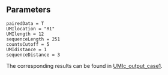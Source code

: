 ## Parameters

```
pairedData = T
UMIlocation = "R1"
UMIlength = 12
sequenceLength = 251
countsCutoff = 5
UMIdistance = 1
sequenceDistance = 3
```

The corresponding results can be found in [UMIc_output_case1](https://github.com/BiodataAnalysisGroup/UMIc/tree/master/outputs/UMIc_output_case1).